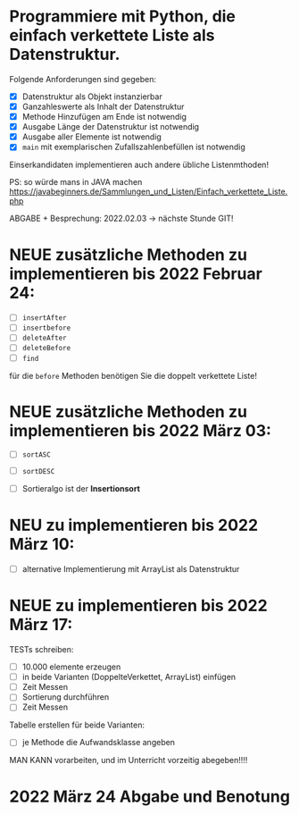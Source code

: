 Programmiere mit Python, die einfach verkettete Liste als Datenstruktur.
====

Folgende Anforderungen sind gegeben:
- [x] Datenstruktur als Objekt instanzierbar
- [x] Ganzahleswerte als Inhalt der Datenstruktur
- [x] Methode Hinzufügen am Ende ist notwendig
- [x] Ausgabe Länge der Datenstruktur ist notwendig
- [x] Ausgabe aller Elemente ist notwendig
- [x] ``main`` mit exemplarischen Zufallszahlenbefüllen ist notwendig

Einserkandidaten implementieren auch andere übliche Listenmthoden!

PS: so würde mans in JAVA machen
https://javabeginners.de/Sammlungen_und_Listen/Einfach_verkettete_Liste.php

ABGABE + Besprechung: 2022.02.03 -> nächste Stunde
GIT!


NEUE zusätzliche Methoden zu implementieren bis 2022 Februar 24:
====

- [ ] ``insertAfter``
- [ ] ``insertbefore``
- [ ] ``deleteAfter``
- [ ] ``deleteBefore``
- [ ] ``find``

für die ``before`` Methoden benötigen Sie die doppelt verkettete Liste!


NEUE zusätzliche Methoden zu implementieren bis 2022 März 03:
====

- [ ] ``sortASC``
- [ ] ``sortDESC``

- [ ] Sortieralgo ist der **Insertionsort**


NEU zu implementieren bis 2022 März 10:
====

- [ ] alternative Implementierung mit ArrayList als Datenstruktur


NEUE zu implementieren bis 2022 März 17:
====

TESTs schreiben:
- [ ] 10.000 elemente erzeugen
- [ ] in beide Varianten (DoppelteVerkettet, ArrayList) einfügen
- [ ] Zeit Messen
- [ ] Sortierung durchführen
- [ ] Zeit Messen

Tabelle erstellen für beide Varianten:
- [ ] je Methode die Aufwandsklasse angeben

MAN KANN vorarbeiten, und im Unterricht vorzeitig abegeben!!!!


2022 März 24 Abgabe und Benotung
====
